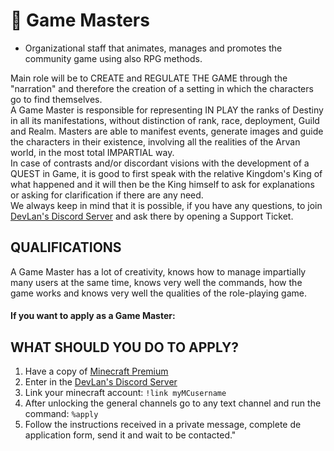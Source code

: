 # 📝 Game Masters
- Organizational staff that animates, manages and promotes the community game using also RPG methods.

Main role will be to CREATE and REGULATE THE GAME through the "narration" and therefore the creation of a setting in which the characters go to find themselves.<br>
A Game Master is responsible for representing IN PLAY the ranks of Destiny in all its manifestations, without distinction of rank, race, deployment, Guild and Realm. Masters are able to manifest events, generate images and guide the characters in their existence, involving all the realities of the Arvan world, in the most total IMPARTIAL way.<br>
In case of contrasts and/or discordant visions with the development of a QUEST in Game, it is good to first speak with the relative Kingdom's King of what happened and it will then be the King himself to ask for explanations or asking for clarification if there are any need.<br>
We always keep in mind that it is possible, if you have any questions, to join [DevLan's Discord Server](https://discord.io/devlan) and ask there by opening a Support Ticket.

## QUALIFICATIONS
A Game Master has a lot of creativity, knows how to manage impartially many users at the same time, knows very well the commands, how the game works and knows very well the qualities of the role-playing game.



#### If you want to apply as a Game Master:
## WHAT SHOULD YOU DO TO APPLY?
1. Have a copy of [Minecraft Premium](https://www.minecraft.net)
1. Enter in the [DevLan's Discord Server](https://discord.io/devlan)
1. Link your minecraft account: `!link myMCusername`
1. After unlocking the general channels go to any text channel and run the command: ` %apply ` 
1. Follow the instructions received in a private message, complete de application form, send it and wait to be contacted."

